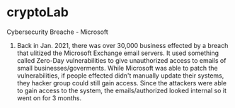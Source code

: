 # cryptoLab

Cybersecurity Breache - Microsoft 
1. Back in Jan. 2021, there was over 30,000 business effected by a breach that ulitized the Microsoft Exchange email servers. It used something called Zero-Day vulnerabilities to give unauthorized access to emails of small businesses/goverments. While Microsoft was able to patch the vulnerabilities, if people effected didn't manually update their systems, they hacker group could still gain access. Since the attackers were able to gain access to the system, the emails/authorized looked internal so it went on for 3 months.
